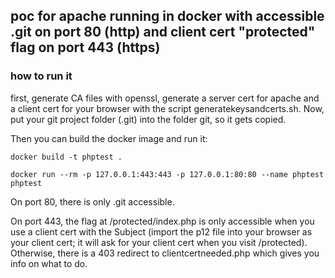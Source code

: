 ## poc for apache running in docker with accessible .git on port 80 (http) and client cert "protected" flag on port 443 (https)

### how to run it

first, generate CA files with openssl, generate a server cert for apache and a client cert for your browser with the script generatekeysandcerts.sh. Now, put your git project folder (.git) into the folder git, so it gets copied.

Then you can build the docker image and run it:

```docker build -t phptest .```

```docker run --rm -p 127.0.0.1:443:443 -p 127.0.0.1:80:80 --name phptest phptest```

On port 80, there is only .git accessible.

On port 443, the flag at /protected/index.php is only accessible when you use a client cert with the Subject (import the p12 file into your browser as your client cert; it will ask for your client cert when you visit /protected). Otherwise, there is a 403 redirect to clientcertneeded.php which gives you info on what to do.